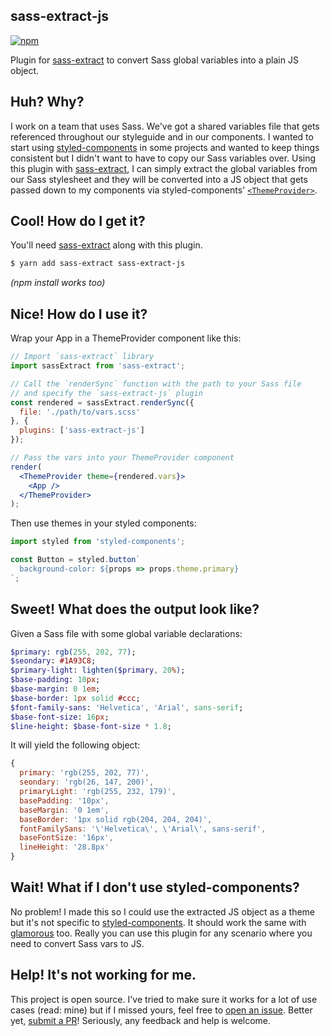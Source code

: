 sass-extract-js
---

[![npm](https://img.shields.io/npm/v/sass-extract-js.svg?style=flat-square)](http://www.npmjs.com/package/sass-extract-js)

Plugin for [sass-extract][sass-extract] to convert Sass global variables into a plain JS object.

## Huh? Why?

I work on a team that uses Sass. We've got a shared variables file that gets referenced throughout our styleguide and in our components. I wanted to start using [styled-components][] in some projects and wanted to keep things consistent but I didn't want to have to copy our Sass variables over. Using this plugin with [sass-extract][sass-extract], I can simply extract the global variables from our Sass stylesheet and they will be converted into a JS object that gets passed down to my components via styled-components' [`<ThemeProvider>`][theming].

## Cool! How do I get it?

You'll need [sass-extract][sass-extract] along with this plugin.

```sh
$ yarn add sass-extract sass-extract-js
```

*(npm install works too)*

## Nice! How do I use it?

Wrap your App in a ThemeProvider component like this:

```jsx
// Import `sass-extract` library
import sassExtract from 'sass-extract';

// Call the `renderSync` function with the path to your Sass file
// and specify the `sass-extract-js` plugin
const rendered = sassExtract.renderSync({
  file: './path/to/vars.scss'
}, {
  plugins: ['sass-extract-js']
});

// Pass the vars into your ThemeProvider component
render(
  <ThemeProvider theme={rendered.vars}>
    <App />
  </ThemeProvider>
);
```

Then use themes in your styled components:

```js
import styled from 'styled-components';

const Button = styled.button`
  background-color: ${props => props.theme.primary}
`;

```

## Sweet! What does the output look like?

Given a Sass file with some global variable declarations:

```sass
$primary: rgb(255, 202, 77);
$seondary: #1A93C8;
$primary-light: lighten($primary, 20%);
$base-padding: 10px;
$base-margin: 0 1em;
$base-border: 1px solid #ccc;
$font-family-sans: 'Helvetica', 'Arial', sans-serif;
$base-font-size: 16px;
$line-height: $base-font-size * 1.8;
```

It will yield the following object:

```js
{ 
  primary: 'rgb(255, 202, 77)',
  seondary: 'rgb(26, 147, 200)',
  primaryLight: 'rgb(255, 232, 179)',
  basePadding: '10px',
  baseMargin: '0 1em',
  baseBorder: '1px solid rgb(204, 204, 204)',
  fontFamilySans: '\'Helvetica\', \'Arial\', sans-serif',
  baseFontSize: '16px',
  lineHeight: '28.8px'
}
```

## Wait! What if I don't use styled-components?

No problem! I made this so I could use the extracted JS object as a theme but it's not specific to [styled-components][styled-components]. It should work the same with [glamorous][glamorous] too. Really you can use this plugin for any scenario where you need to convert Sass vars to JS.

## Help! It's not working for me.

This project is open source. I've tried to make sure it works for a lot of use cases (read: mine) but if I missed yours, feel free to [open an issue][issues]. Better yet, [submit a PR][pr]! Seriously, any feedback and help is welcome.

[issues]: https://github.com/adamgruber/sass-extract-js/issues
[pr]: https://github.com/adamgruber/sass-extract-js/pulls
[styled-components]: https://www.styled-components.com/
[theming]: https://www.styled-components.com/docs/advanced#theming
[node-sass]: https://github.com/sass/node-sass#options
[sass-extract]: https://github.com/jgranstrom/sass-extract
[glamorous]: https://github.com/paypal/glamorous
